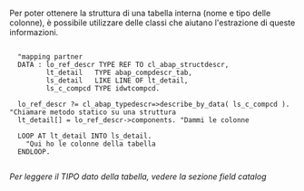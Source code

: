 Per poter ottenere la struttura di una tabella interna (nome e tipo delle colonne), è possibile utilizzare delle classi che aiutano l'estrazione di queste informazioni.

```abap

  "mapping partner
  DATA : lo_ref_descr TYPE REF TO cl_abap_structdescr,
         lt_detail   TYPE abap_compdescr_tab,
         ls_detail   LIKE LINE OF lt_detail,
         ls_c_compcd TYPE idwtcompcd.

  lo_ref_descr ?= cl_abap_typedescr=>describe_by_data( ls_c_compcd ). "Chiamare metodo statico su una struttura
  lt_detail[] = lo_ref_descr->components. "Dammi le colonne

  LOOP AT lt_detail INTO ls_detail.
    "Qui ho le colonne della tabella
  ENDLOOP.
  
```


<i>Per leggere il TIPO dato della tabella, vedere la sezione field catalog</i>
